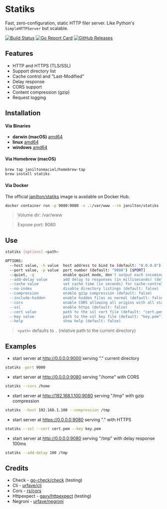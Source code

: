 # Statiks
Fast, zero-configuration, static HTTP filer server.
Like Python's `SimpleHTTPServer` but scalable.

[![Build Status](https://travis-ci.org/janiltonmaciel/statiks.svg?branch=master)](https://travis-ci.org/janiltonmaciel/statiks)
[![Go Report Card](https://goreportcard.com/badge/github.com/janiltonmaciel/statiks)](https://goreportcard.com/report/github.com/janiltonmaciel/statiks)
[![GitHub Releases](https://img.shields.io/github/release/janiltonmaciel/statiks.svg)](https://github.com/janiltonmaciel/statiks/releases)

## Features

* HTTP and HTTPS (TLS/SSL)
* Support directory list
* Cache control and "Last-Modified"
* Delay response
* CORS support
* Content compression (gzip)
* Request logging

## Installation

#### Via Binaries
  - **darwin (macOS)** [amd64](https://github.com/janiltonmaciel/statiks/releases/download/0.15/statiks_0.15_darwin_amd64.tar.gz)
  - **linux** [amd64](https://github.com/janiltonmaciel/statiks/releases/download/0.15/statiks_0.15_linux_amd64.tar.gz)
  - **windows** [amd64](https://github.com/janiltonmaciel/statiks/releases/download/0.15/statiks_0.15_windows_amd64.zip)

#### Via Homebrew (macOS)

```bash
brew tap janiltonmaciel/homebrew-tap
brew install statiks
```

#### Via Docker

The official [janilton/statiks](https://hub.docker.com/r/janilton/statiks) image is available on Docker Hub.
```bash
docker container run -p 9080:9080 -v .:/var/www --rm janilton/statiks
```

> Volume dir: /var/www

> Expose port: 9080


## Use
```bash
statiks [options] <path>

OPTIONS:
  --host value, -h value  host address to bind to (default: "0.0.0.0") [$HOST]
  --port value, -p value  port number (default: "9080") [$PORT]
  --quiet, -q             enable quiet mode, don't output each incoming request (default: false)
  --add-delay value       add delay to responses (in milliseconds) (default: 0)
  --cache value           set cache time (in seconds) for cache-control max-age header (default: 0)
  --no-index              disable directory listings (default: false)
  --compression           enable gzip compression (default: false)
  --include-hidden        enable hidden files as normal (default: false)
  --cors                  enable CORS allowing all origins with all standard methods with any header and credentials. (default: false)
  --ssl                   enable https (default: false)
  --cert value            path to the ssl cert file (default: "cert.pem")
  --key value             path to the ssl key file (default: "key.pem")
  --help                  show help (default: false)
```

> `<path>` defaults to `.` (relative path to the current directory)

## Examples
  - start server at http://0.0.0.0:9000 serving "." current directory
```bash
statiks -port 9000
```

  - start server at http://0.0.0.0:9080 serving "/home" with CORS
```bash
statiks --cors /home
```

  - start server at http://192.168.1.100:9080 serving "/tmp" with gzip compression
```bash
statiks --host 192.168.1.100 --compression /tmp
```

  - start server at https://0.0.0.0:9080 serving "." with HTTPS

```bash
statiks --ssl --cert cert.pem --key key.pem
```

  - start server at http://0.0.0.0:9080 serving "/tmp" with delay response 100ms

```bash
statiks --add-delay 100 /tmp
```

## Credits

* Check - [go-check/check](https://github.com/go-check/check) (testing)
* Cli - [urfave/cli](https://github.com/urfave/cli)
* Cors - [rs/cors](https://github.com/rs/cors)
* Httpexpect - [gavv/httpexpect](https://github.com/gavv/httpexpect) (testing)
* Negroni - [urfave/negroni](https://github.com/urfave/negroni)
